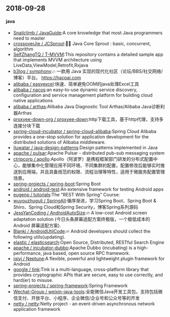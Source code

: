 ## 2018-09-28

#### java
* [Snailclimb / JavaGuide](https://github.com/Snailclimb/JavaGuide):A core knowledge that most Java programmers need to master
* [crossoverJie / JCSprout](https://github.com/crossoverJie/JCSprout):👨‍🎓 Java Core Sprout : basic, concurrent, algorithm
* [SelfZhangTQ / T-MVVM](https://github.com/SelfZhangTQ/T-MVVM):This repository contains a detailed sample app that implements MVVM architecture using LiveData,ViewModel,Retrofit,Rxjava
* [b3log / symphony](https://github.com/b3log/symphony):🎶 一款用 Java 实现的现代化社区（论坛/BBS/社交网络/博客）平台。 https://hacpai.com
* [alibaba / easyexcel](https://github.com/alibaba/easyexcel):快速、简单避免OOM的java处理Excel工具
* [alibaba / nacos](https://github.com/alibaba/nacos):an easy-to-use dynamic service discovery, configuration and service management platform for building cloud native applications
* [alibaba / arthas](https://github.com/alibaba/arthas):Alibaba Java Diagnostic Tool Arthas/Alibaba Java诊断利器Arthas
* [proxyee-down-org / proxyee-down](https://github.com/proxyee-down-org/proxyee-down):http下载工具，基于http代理，支持多连接分块下载
* [spring-cloud-incubator / spring-cloud-alibaba](https://github.com/spring-cloud-incubator/spring-cloud-alibaba):Spring Cloud Alibaba provides a one-stop solution for application development for the distributed solutions of Alibaba middleware.
* [iluwatar / java-design-patterns](https://github.com/iluwatar/java-design-patterns):Design patterns implemented in Java
* [apache / pulsar](https://github.com/apache/pulsar):Apache Pulsar - distributed pub-sub messaging system
* [ctripcorp / apollo](https://github.com/ctripcorp/apollo):Apollo（阿波罗）是携程框架部门研发的分布式配置中心，能够集中化管理应用不同环境、不同集群的配置，配置修改后能够实时推送到应用端，并且具备规范的权限、流程治理等特性，适用于微服务配置管理场景。
* [spring-projects / spring-boot](https://github.com/spring-projects/spring-boot):Spring Boot
* [android / android-test](https://github.com/android/android-test):An extensive framework for testing Android apps
* [eugenp / tutorials](https://github.com/eugenp/tutorials):The "REST With Spring" Course:
* [wuyouzhuguli / SpringAll](https://github.com/wuyouzhuguli/SpringAll):循序渐进，学习Spring Boot、Spring Boot & Shiro、Spring Cloud和Spring Security，博客Spring系列源码
* [JessYanCoding / AndroidAutoSize](https://github.com/JessYanCoding/AndroidAutoSize):🔥 A low-cost Android screen adaptation solution (今日头条屏幕适配方案终极版，一个极低成本的 Android 屏幕适配方案).
* [Blankj / AndroidUtilCode](https://github.com/Blankj/AndroidUtilCode):🔥 Android developers should collect the following utils(updating).
* [elastic / elasticsearch](https://github.com/elastic/elasticsearch):Open Source, Distributed, RESTful Search Engine
* [apache / incubator-dubbo](https://github.com/apache/incubator-dubbo):Apache Dubbo (incubating) is a high-performance, java based, open source RPC framework.
* [iqiyi / Neptune](https://github.com/iqiyi/Neptune):A flexible, powerful and lightweight plugin framework for Android
* [google / tink](https://github.com/google/tink):Tink is a multi-language, cross-platform library that provides cryptographic APIs that are secure, easy to use correctly, and hard(er) to misuse.
* [spring-projects / spring-framework](https://github.com/spring-projects/spring-framework):Spring Framework
* [Wechat-Group / weixin-java-tools](https://github.com/Wechat-Group/weixin-java-tools):全能微信Java开发工具包，支持包括微信支付、开放平台、小程序、企业微信/企业号和公众号等的开发
* [netty / netty](https://github.com/netty/netty):Netty project - an event-driven asynchronous network application framework
